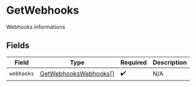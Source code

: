 # GetWebhooks

Webhooks informations


## Fields

| Field                                                               | Type                                                                | Required                                                            | Description                                                         |
| ------------------------------------------------------------------- | ------------------------------------------------------------------- | ------------------------------------------------------------------- | ------------------------------------------------------------------- |
| `webhooks`                                                          | [GetWebhooksWebhooks](../../models/shared/getwebhookswebhooks.md)[] | :heavy_check_mark:                                                  | N/A                                                                 |